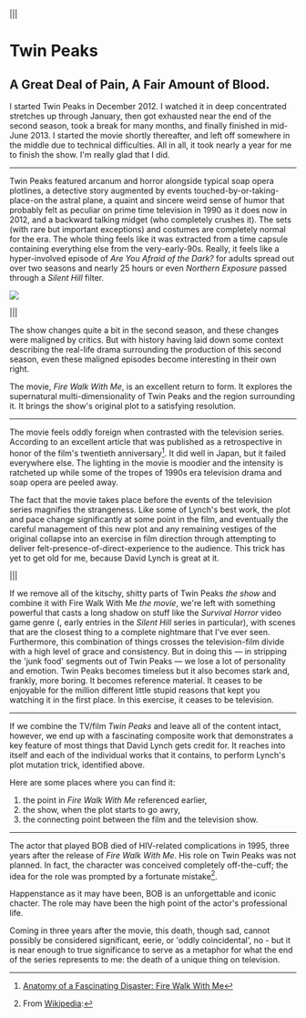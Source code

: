 |||

  # Twin Peaks

  ## A Great Deal of Pain, A Fair Amount of Blood.

  I started Twin Peaks in December 2012. I watched it in deep concentrated
  stretches up through January, then got exhausted near the end of the second
  season, took a break for many months, and finally finished  in mid-June 2013.
  I started the movie shortly thereafter, and left off somewhere in the middle
  due to technical difficulties. All in all, it took nearly a year for me to
  finish the show. I'm really glad that I did.

  ---

  Twin Peaks featured arcanum and horror alongside typical soap opera plotlines,
  a detective story augmented by events touched-by-or-taking-place-on the astral plane,
  a quaint and sincere weird sense of humor that probably felt
  as peculiar on prime time television in 1990 as it does now in 2012,
  and a backward talking midget (who completely crushes it).
  The sets (with rare but important exceptions) and costumes are completely normal for the era.
  The whole thing feels like it was extracted from a time capsule containing
  everything else from the very-early-90s. Really, it feels like
  a hyper-involved episode of _Are You Afraid of the Dark?_ for adults
  spread out over two seasons and nearly 25 hours or even _Northern Exposure_
  passed through a _Silent Hill_ filter.

  ![](http://cloud.ahfr.org/images/a59aeeb7b7683ac973a373fb92439a6f_o.jpg)

|||

  The show changes quite a bit in the second season, and these changes
  were maligned by critics. But with history having laid down some context
  describing the real-life drama surrounding the production of this second
  season, even these maligned episodes become interesting in their own right.

  The movie, _Fire Walk With Me_, is an excellent return to form.
  It explores the supernatural multi-dimensionality of Twin Peaks and the region
  surrounding it. It brings the show's original plot to a satisfying resolution.

  ---

  The movie feels oddly foreign when contrasted with the television series.
  According to an excellent article that was published as a retrospective
  in honor of the film's twentieth anniversary[^1]. It did well in Japan,
  but it failed everywhere else. The lighting in the movie is moodier
  and the intensity is ratcheted up while some of the tropes of 1990s era
  television drama and soap opera are peeled away.

  The fact that the movie takes place before the events of the television series
  magnifies the strangeness. Like some of Lynch's best work, the plot and pace change
  significantly at some point in the film, and eventually the careful
  management of this new plot and any remaining vestiges of the original
  collapse into an exercise in film direction through attempting to deliver
  felt-presence-of-direct-experience to the audience.
  This trick has yet to get old for me, because David Lynch is great at it.

|||

  If we remove all of the kitschy, shitty parts of Twin Peaks _the show_
  and combine it with Fire Walk With Me _the movie_, we're left with something
  powerful that casts a long shadow on stuff like the _Survival Horror_
  video game genre (, early entries in the _Silent Hill_ series in particular),
  with scenes that are the closest thing to a complete nightmare that I've
  ever seen. Furthermore, this combination of things crosses the
  television-film divide with a high level of grace and consistency. But in
  doing this — in stripping the 'junk food' segments out of Twin Peaks — we lose
  a lot of personality and emotion. Twin Peaks becomes timeless but it also
  becomes stark and, frankly, more boring. It becomes reference material.
  It ceases to be enjoyable for the million different little stupid reasons
  that kept you watching it in the first place. In this exercise,
  it ceases to be television.

  ---

  If we combine the TV/film _Twin Peaks_ and leave all of the content intact,
  however, we end up with a fascinating composite work that demonstrates
  a key feature of most things that David Lynch gets credit for.
  It reaches into itself and each of the individual works that it contains,
  to perform Lynch's plot mutation trick, identified above.

  Here are some places where you can find it:

  1. the point in _Fire Walk With Me_ referenced earlier,
  2. the show, when the plot starts to go awry,
  3. the connecting point between the film and the television show.

---

The actor that played BOB died of HIV-related complications in 1995,
three years after the release of _Fire Walk With Me_. His role on Twin Peaks
was not planned. In fact, the character was conceived completely off-the-cuff;
the idea for the role was prompted by a fortunate mistake[^2].

Happenstance as it may have been, BOB is an unforgettable and iconic chacter.
The role may have been the high point of the actor's professional life.

Coming in three years after the movie, this death, though sad, cannot possibly
be considered significant, eerie, or 'oddly coincidental', no - but it is near
enough to true significance to serve as a metaphor for what the end of the
series represents to me: the death of a unique thing on television.


[^1]:[Anatomy of a Fascinating Disaster: Fire Walk With Me](http://www.grantland.com/story/_/id/8311326/twenty-things-david-lynch-fire-walk-its-20th-anniversary)

[^2]:From [Wikipedia](http://en.wikipedia.org/wiki/Killer_BOB#Conceptual_history):
